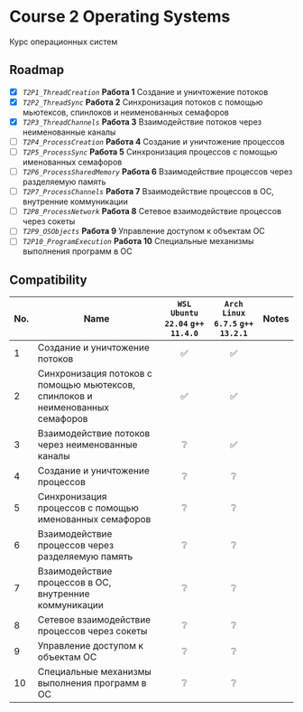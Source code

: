 # Course 2 Operating Systems

Курс операционных систем

## Roadmap

- [x] _`T2P1_ThreadCreation`_ **Работа 1** Создание и уничтожение потоков  
- [x] _`T2P2_ThreadSync`_ **Работа 2** Синхронизация потоков с помощью мьютексов, спинлоков и неименованных семафоров  
- [x] _`T2P3_ThreadChannels`_ **Работа 3** Взаимодействие потоков через неименованные каналы  
- [ ] _`T2P4_ProcessCreation`_ **Работа 4** Создание и уничтожение процессов  
- [ ] _`T2P5_ProcessSync`_ **Работа 5** Синхронизация процессов с помощью именованных семафоров  
- [ ] _`T2P6_ProcessSharedMemory`_ **Работа 6** Взаимодействие процессов через разделяемую память  
- [ ] _`T2P7_ProcessChannels`_ **Работа 7** Взаимодействие процессов в ОС, внутренние коммуникации  
- [ ] _`T2P8_ProcessNetwork`_ **Работа 8** Сетевое взаимодействие процессов через сокеты  
- [ ] _`T2P9_OSObjects`_ **Работа 9** Управление доступом к объектам ОС  
- [ ] _`T2P10_ProgramExecution`_ **Работа 10** Специальные механизмы выполнения программ в ОС  

## Compatibility

| No. | Name | `WSL Ubuntu 22.04` `g++ 11.4.0` | `Arch Linux 6.7.5` `g++ 13.2.1` | Notes |
| - | - | :-: | :-: | - |
| 1 | Создание и уничтожение потоков | ✅ | ✅ |
| 2 | Синхронизация потоков с помощью мьютексов, спинлоков и неименованных семафоров | ✅ | ✅ |
| 3 | Взаимодействие потоков через неименованные каналы | ❔ | ✅ |
| 4 | Создание и уничтожение процессов | ❔ | ❔ |
| 5 | Синхронизация процессов с помощью именованных семафоров | ❔ | ❔ |
| 6 | Взаимодействие процессов через разделяемую память | ❔ | ❔ |
| 7 | Взаимодействие процессов в ОС, внутренние коммуникации | ❔ | ❔ |
| 8 | Сетевое взаимодействие процессов через сокеты | ❔ | ❔ |
| 9 | Управление доступом к объектам ОС | ❔ | ❔ |
| 10 | Специальные механизмы выполнения программ в ОС | ❔ | ❔ |